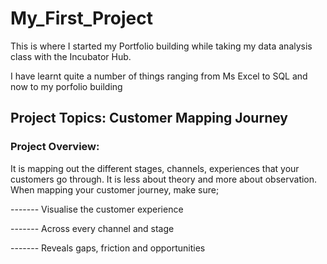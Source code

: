 # My_First_Project
This is where I started my Portfolio building while taking my data analysis class with the Incubator Hub. 

I have learnt quite a number of things ranging from Ms Excel to SQL and now to my porfolio building

## Project Topics: Customer Mapping Journey

### Project Overview: 

It is mapping out the different stages, channels, experiences that your customers go through. It is less about theory and more about observation.
When mapping your customer journey, make sure;

------- Visualise the customer experience

------- Across every channel and stage

------- Reveals gaps, friction and opportunities
 
